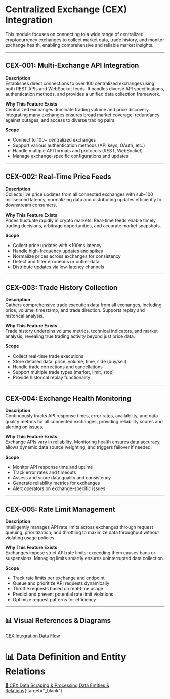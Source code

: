 # Centralized Exchange (CEX) Integration

This module focuses on connecting to a wide range of centralized cryptocurrency exchanges to collect market data, trade history, and monitor exchange health, enabling comprehensive and reliable market insights.

---

## CEX-001: Multi-Exchange API Integration

**Description**  
Establishes direct connections to over 100 centralized exchanges using both REST APIs and WebSocket feeds. It handles diverse API specifications, authentication methods, and provides a unified data collection framework.

**Why This Feature Exists**  
Centralized exchanges dominate trading volume and price discovery. Integrating many exchanges ensures broad market coverage, redundancy against outages, and access to diverse trading pairs.

**Scope**

- Connect to 100+ centralized exchanges
- Support various authentication methods (API keys, OAuth, etc.)
- Handle multiple API formats and protocols (REST, WebSocket)
- Manage exchange-specific configurations and updates

---

## CEX-002: Real-Time Price Feeds

**Description**  
Collects live price updates from all connected exchanges with sub-100 millisecond latency, normalizing data and distributing updates efficiently to downstream consumers.

**Why This Feature Exists**  
Prices fluctuate rapidly in crypto markets. Real-time feeds enable timely trading decisions, arbitrage opportunities, and accurate market snapshots.

**Scope**

- Collect price updates with <100ms latency
- Handle high-frequency updates and spikes
- Normalize prices across exchanges for consistency
- Detect and filter erroneous or outlier data
- Distribute updates via low-latency channels

---

## CEX-003: Trade History Collection

**Description**  
Gathers comprehensive trade execution data from all exchanges, including price, volume, timestamp, and trade direction. Supports replay and historical analysis.

**Why This Feature Exists**  
Trade history underpins volume metrics, technical indicators, and market analysis, revealing true trading activity beyond just price data.

**Scope**

- Collect real-time trade executions
- Store detailed data: price, volume, time, side (buy/sell)
- Handle trade corrections and cancellations
- Support multiple trade types (market, limit, stop)
- Provide historical replay functionality

---

## CEX-004: Exchange Health Monitoring

**Description**  
Continuously tracks API response times, error rates, availability, and data quality metrics for all connected exchanges, providing reliability scores and alerting on issues.

**Why This Feature Exists**  
Exchange APIs vary in reliability. Monitoring health ensures data accuracy, allows dynamic data source weighting, and triggers failover if needed.

**Scope**

- Monitor API response time and uptime
- Track error rates and timeouts
- Assess and score data quality and consistency
- Generate reliability metrics for exchanges
- Alert operators on exchange-specific issues

---

## CEX-005: Rate Limit Management

**Description**  
Intelligently manages API rate limits across exchanges through request queuing, prioritization, and throttling to maximize data throughput without violating usage policies.

**Why This Feature Exists**  
Exchanges impose strict API rate limits; exceeding them causes bans or suspensions. Managing limits smartly ensures uninterrupted data collection.

**Scope**

- Track rate limits per exchange and endpoint
- Queue and prioritize API requests dynamically
- Throttle requests based on real-time usage
- Predict and prevent potential rate limit violations
- Optimize request patterns for efficiency

---

## 📊 Visual References & Diagrams

<a href="https://miro.com/app/board/uXjVJbMT7pg=/?moveToWidget=3458764635931036520&cot=14" target="_blank"> CEX Integration Data Flow </a>

# 📊 Data Definition and Entity Relations

[🔗 CEX Data Scraping & Processing Data Entities & Relations](../Data_Defination_Sheet/2-centralized-exchange-cex-integration.md){:target="\_blank"}
